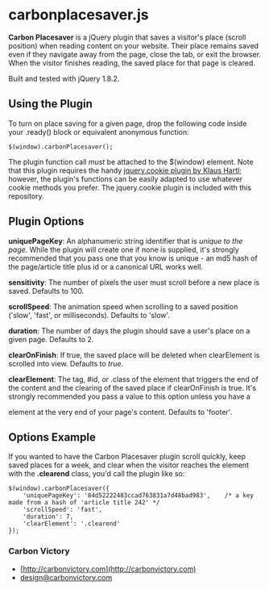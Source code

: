 carbonplacesaver.js
=================

**Carbon Placesaver** is a jQuery plugin that saves a visitor's place (scroll position) when reading content on your website.
Their place remains saved even if they navigate away from the page, close the tab, or exit the browser.
When the visitor finishes reading, the saved place for that page is cleared.

Built and tested with jQuery 1.8.2.

Using the Plugin
----------------

To turn on place saving for a given page, drop the following code inside your .ready() block or equivalent anonymous function:

	$(window).carbonPlacesaver();
	
The plugin function call *must* be attached to the $(window) element. Note that this plugin requires the handy [jquery.cookie plugin by Klaus Hartl](https://github.com/carhartl/jquery-cookie); however, the plugin's functions can be easily adapted to use whatever cookie methods you prefer. The jquery.cookie plugin is included with this repository.

Plugin Options
--------------

**uniquePageKey**: An alphanumeric string identifier that is *unique to the page*. While the plugin will create one if none is supplied, it's strongly recommended that you pass one that you know is unique - an md5 hash of the page/article title plus id or a canonical URL works well.

**sensitivity**: The number of pixels the user must scroll before a new place is saved. Defaults to 100.

**scrollSpeed**: The animation speed when scrolling to a saved position ('slow', 'fast', or milliseconds). Defaults to 'slow'.

**duration**: The number of days the plugin should save a user's place on a given page. Defaults to 2.

**clearOnFinish**: If true, the saved place will be deleted when clearElement is scrolled into view. Defaults to _true_.

**clearElement**: The tag, #id, or .class of the element that triggers the end of the content and the clearing of the saved place if clearOnFinish is true. It's strongly recommended you pass a value to this option unless you have a <footer> element at the very end of your page's content. Defaults to 'footer'.

Options Example
---------------

If you wanted to have the Carbon Placesaver plugin scroll quickly, keep saved places for a week, and clear when the visitor reaches the element with the **.clearend** class, you'd call the plugin like so:

	$(window).carbonPlacesaver({
		'uniquePageKey': '84d52222483ccad763831a7d48bad983',	/* a key made from a hash of 'article title 242' */
		'scrollSpeed': 'fast',
		'duration': 7,
		'clearElement': '.clearend'
	});

### Carbon Victory

+ [http://carbonvictory.com](http://carbonvictory.com)
+ [design@carbonvictory.com](mailto:design@carbonvictory.com)